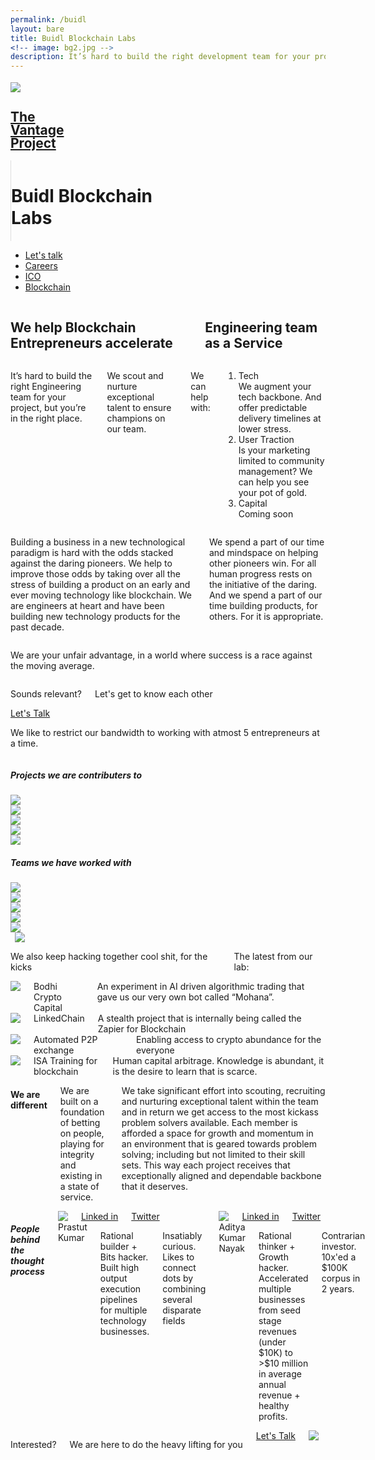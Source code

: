 ```yaml
---
permalink: /buidl
layout: bare
title: Buidl Blockchain Labs
<!-- image: bg2.jpg -->
description: It’s hard to build the right development team for your project, but you’re in the right place.
---
```

<div class="cbg b-ws-top-p">
	<div class="row">
		<div class="large-3 large-offset-3 medium-4 medium-offset-2 small-8 small-offset-2 columns np">
			<div class="row">
				<a href="{{site.url}}">
					<div class="small-3 columns">
						<img src="{{site.url}}/assets/img/vantage-logo-full.png" style="margin-top:0.25em;">
					</div>
</a>
					<div class="small-3 columns">
						<a href="{{site.url}}">
							<h2 class="sans2 bkc f-1-25x" style="line-height:1;">The <br> Vantage <br>Project</h2>
						</a>
					</div>
					<div class="small-5 medium-6 columns" style="border-left: 1px solid #dedede;">
						<h1 class="f-1-5x bold bc" style="line-height: 1.27;">Buidl Blockchain <br> Labs</h1>
					</div>
			</div>
		</div>
		<div class="small-12 medium-6 columns xs-ws-top">
			<ul class="menu align-right hover">
        <li><a href="https://meetings.hubspot.com/aditya16" class="button">Let's talk</a></li>
        <li><a href="{{site.url}}/jobs" class="dbc">Careers</a></li>
        <li><a href="{{site.url}}/ico" class="dbc">ICO</a></li>
        <li><a href="{{site.url}}/blockchain" class="dbc active">Blockchain</a></li>
      </ul>
		</div>
	</div>
	<div class="row">
		<div class="small-12 medium-10  large-8 large-offset-3 medium-offset-2 columns b-ws-top b-ws-top-p">
			<h2 class="f-2x bold dbc nm">We help Blockchain Entrepreneurs accelerate</h2>
			<!-- <div class="f-1-25x">With</div> -->
			<h2 class="f-1-5x xs-ws-top bc bold">Engineering team as a Service</h2>
		</div>
	</div>
	<div class="row">
		<div class="small-12 medium-10 medium-offset-2 large-8 large-offset-3 columns m-ws-top m-ws-bottom">
			<p class="bkc nm f-1-25x">It’s hard to build the right Engineering team for your project, but you’re in the right place.</p>
			<p>We scout and nurture exceptional talent to ensure champions on our team.</p>
			<!-- <p class="s-ws-top">The future is beautiful. It is abundant. And it is for everyone. We believe that we must do all that we can to accelerate it. And in this case, more is less. We must help as many entrepreneurs push forward as we can. And that is what we have set out to do.</p> -->
			<p class="nm s-ws-top-p dbc bold f-1-25x">We can help with:</p>
			<ol>
				<li class="s-ws-top"><div class="bkc bold f-1-25x">Tech <!-- <a class="btn small nm" href="https://meetings.hubspot.com/aditya16" target="_blank">Hire us</a> --></div>We augment your tech backbone. And offer predictable delivery timelines at lower stress.</li>
				<li class="s-ws-top"><div class="bkc bold f-1-25x">User Traction <!-- <a class="btn small nm" href="https://meetings.hubspot.com/aditya16" target="_blank">Hire us</a> --></div>Is your marketing limited to community management? We can help you see your pot of gold.</li>
				<li class="s-ws-top"><div class="bkc bold f-1-25x">Capital</div> Coming soon</li>
			</ol>
		</div>
	</div>
</div>
<div class="wbg">
	<div class="row">
		<div class="small-12 medium-10 medium-centered large-6 columns m-ws-top">
			<p class="bkc s-ws-top f-1-25x">
Building a business in a new technological paradigm is hard with the odds stacked against the daring pioneers. We help to improve those odds by taking over all the stress of building a product on an early and ever moving technology like blockchain.
We are engineers at heart and have been building new technology products for the past decade. 
</p>
<p class="f-1-25x">  
We spend a part of our time and mindspace on helping other pioneers win. For all human progress rests on the initiative of the daring. And we spend a part of our time building products, for others. For it is appropriate. 
			</p>
		</div>
	</div>
	<div class="row">
		<div class="small-12 medium-10 medium-centered large-6 columns m-ws-top">
			<!-- <p class="dbc f-1-25x nm">We do so with capital, state of mind and execution.</p> -->
			<p class="f-1-25x bc s-ws-bottom">We are your unfair advantage, in a world where success is a race against the moving average.</p>
		</div>
	</div>
</div>
<div class="lgbg m-ws-top-p">
	<div class="row">
		<div class="small-12 medium-8 medium-offset-1 large-4 large-offset-3 columns">
			<p class="f-1-5x nm bold dbc">Sounds relevant?</p>
			<p class="f-1-25x">Let's get to know each other</p>
		</div>
		<div class="large-2 small-4 medium-2 end text-right columns s-ws-top">
			<a class="button fullwidth" href="https://meetings.hubspot.com/aditya16" target="_blank">Let's Talk</a>
		</div>
	</div>
</div>
<div class="lgbg">
	<div class="row">
		<div class="small-12 medium-10 medium-centered large-6 columns s-ws-top m-ws-bottom">
			<p class=" s-ws-top s-ws-bottom bkc">We like to restrict our bandwidth to working with atmost 5 entrepreneurs at a time.</p>
		</div>
	</div>
</div>
<!-- <div class="wbg">
	<div class="row">
		<div class="large-1 large-offset-2 columns s-ws-top hide-for-small-only hide-for-medium-only">
			<img src="{{site.url}}/assets/img/lab.gif" style="padding: 0 0.5em;">
		</div>
		<div class="small-12 medium-10 medium-offset-1 large-offset-0 large-6 end columns b-ws-top m-ws-bottom">
			<p class="bc nm">We also keep hacking together cool shit, for the kicks</p>
			<p class="nm dbc bold f-1-25x">The latest from our lab:</p>
		</div>
	</div>
</div> -->
<!-- <div class="wbg">
	<div class="row">
			<div class="medium-3 small-12 columns m-ws-bottom">
				<div class="bkc bold">Bodhi Crypto Capital</div>
				<div class="s">An experiment in AI+algo trading that gave us our very own bot called “Mohana”.</div>
			</div>
			<div class="medium-3 small-12 columns m-ws-bottom">
				<div class="bkc bold">LinkedChain</div>
				<div class="s">A stealth project that is internally being called the Zapier for Blockchain</div>
			</div>
			<div class="medium-3 small-12 columns m-ws-bottom">
				<div class="bkc bold">eSports prediction AI</div>
				<div class="s">Leveraging non-traditional markets to bet on odds that look random without the right vantage</div>
			</div>
			<div class="medium-3 small-12 columns m-ws-bottom">
				<div class="bkc bold">ISA Training for blockchain</div>
				<div class="s">Human capital arbitrage. Knowledge is abundant, it is the desire to learn that is scarce.</div>
			</div>
		</div>
	</div> -->
<!-- <div class="row">
	<div class="small-12 medium-10 medium-centered large-6 columns m-ws-top">
		<h5 class="dbc bold">Our journey till now</h5>
	</div></div> -->
<div class="wbg">
	<div class="row">
		<div class="small-12 large-6 medium-10 medium-centered columns m-ws-top">
			<h5 class="dbc bold">Projects we are contributers to</h5>
		</div>
	</div>
	<div class="row">
		<div class="small-12 large-centered large-8 columns columns m-ws-bottom">
			<div class="callout2">
			<div class="row small-up-3 medium-up-6 large-up-5">
			  <div class="column column-block">
			    <img src="{{site.url}}/assets/img/logo/polka.svg" class="b-ws-top">
			  </div>
			  <div class="column column-block">
			    <img src="{{site.url}}/assets/img/logo/eth.png">
			  </div>
			  <div class="column column-block">
			    <img src="{{site.url}}/assets/img/logo/interchain.png">
			  </div>
			  <div class="column column-block">
			    <img src="{{site.url}}/assets/img/logo/foam.png">
			  </div>
			  <div class="column column-block">
			    <img src="{{site.url}}/assets/img/logo/zcash.png" class="m-ws-top">
			  </div>
			</div>
			</div>
		</div>
	</div>
</div>
<div class="wbg">
	<div class="row">
		<div class="small-12 large-6 medium-10 medium-centered columns m-ws-top">
			<h5 class="dbc bold">Teams we have worked with</h5>
		</div>
	</div>
	<div class="row">
		<div class="small-12 large-centered large-10 columns columns m-ws-bottom">
			<div class="callout2">
			<div class="row small-up-3 medium-up-5 large-up-5">
			  <div class="column column-block">
			    <img src="{{site.url}}/assets/img/logo/google.png">
			  </div>
			  <div class="column column-block">
			    <img src="{{site.url}}/assets/img/logo/harvard.png">
			  </div>
			  <div class="column column-block">
			    <img src="{{site.url}}/assets/img/logo/p2p.png">
			  </div>
			  <div class="column column-block">
			    <img src="{{site.url}}/assets/img/logo/chili.png">
			  </div>
			  <div class="column column-block">
			    <img src="{{site.url}}/assets/img/logo/paytm.png">
			  </div>
			</div>
			</div>
		</div>
	</div>
</div>
<div class="wbg">
	<div class="row">
		<div class="large-1 large-offset-2 columns s-ws-top hide-for-small-only hide-for-medium-only">
			<!-- <img src="https://cdn.dribbble.com/users/318273/screenshots/2029648/verve_lab_dribbble.gif"> -->
			<img src="{{site.url}}/assets/img/lab.gif" style="padding: 0 0.5em;">
		</div>
		<div class="small-12 medium-10 medium-offset-1 large-offset-0 large-6 end columns b-ws-top b-ws-bottom">
			<p class="bc nm">We also keep hacking together cool shit, for the kicks</p>
			<p class="nm dbc bold f-1-25x">The latest from our lab:</p>
		</div>
	</div>
</div>
<div class="wbg">
	<div class="row">
		<div class="medium-3 small-12 columns m-ws-bottom">
			<img src="{{site.url}}/assets/img/leaf.png" class="xs-ws-bottom">
			<div class="bkc bold">Bodhi Crypto Capital</div>
			<div class="s">An experiment in AI driven algorithmic trading that gave us our very own bot called “Mohana”.</div>
		</div>
		<div class="medium-3 small-12 columns m-ws-bottom">
			<img src="{{site.url}}/assets/img/link.png" class="xs-ws-bottom">
			<div class="bkc bold">LinkedChain</div>
			<div class="s">A stealth project that is internally being called the Zapier for Blockchain</div>
		</div>
		<div class="medium-3 small-12 columns m-ws-bottom">
			<img src="{{site.url}}/assets/img/reload.png" class="xs-ws-bottom">
			<div class="bkc bold">Automated P2P exchange</div>
			<div class="s">Enabling access to crypto abundance for the everyone</div>
		</div>
		<div class="medium-3 small-12 columns m-ws-bottom">
			<img src="{{site.url}}/assets/img/learning.png" class="xs-ws-bottom">
			<div class="bkc bold">ISA Training for blockchain</div>
			<div class="s">Human capital arbitrage. Knowledge is abundant, it is the desire to learn that is scarce.</div>
		</div>
	</div>
</div>
<!-- <div class="wbg">
	<div class="row">
		<div class="small-12 medium-10 medium-centered large-6 columns m-ws-top s-ws-bottom">
			<h5 class="bkc dbc bold">Technologies we work on</h5>
		</div>
	</div>
	<div class="row">
		<div class="small-12 large-10 large-centered column">
			<div class="callout3">
				<div class="row">
					<div class="small-12 medium-4 columns xs-ws-top">
						<h6>Blockchain Platforms</h6>
						<div class="row">
							<div class="small-3 columns">
								<img src="{{site.url}}/assets/img/logo/hyperledger.png" class="s-ws-top">
							</div>
							<div class="small-9 columns np">
								<div class="bkc">Hyperledger Fabric and Sawtooth</div>
								<p class="s">Cross-industry, flexible and permissioned blockchain technologies for enterprises</p> 
							</div>
						</div>
						<div class="row">
							<div class="small-3 columns">
								<img src="{{site.url}}/assets/img/logo/nem.png" class="xs-ws-top">
							</div>
							<div class="small-9 columns np">
								<div class="bkc">NEM</div>
								<p class="s">Permissioned blockchain technologies designed for high scale, speed and security</p> 
							</div>
						</div>
						<div class="row">
							<div class="small-3 columns">
								<img src="{{site.url}}/assets/img/logo/r3.png">
							</div>
							<div class="small-9 columns np">
								<div class="bkc">R3 Corda</div>
								<p class="s">Permissioned blockchain technologies for the financial industry</p> 
							</div>
						</div>
						<div class="row">
							<div class="small-3 columns">
								<img src="{{site.url}}/assets/img/logo/stellar.png" class="xs-ws-top">
							</div>
							<div class="small-9 columns np">
								<div class="bkc">Stellar</div>
								<p class="s">Permissioned blockchain technologies with specific focus on cross border transactions</p> 
							</div>
						</div>
					</div>
					<div class="small-12 medium-4 columns xs-ws-top">
						<h6>Blockchain Protocols</h6>
						<div class="row">
							<div class="small-3 columns">
								<img src="{{site.url}}/assets/img/logo/dharma.png" >
							</div>
							<div class="small-9 columns np">
								<div class="bkc">Dharma</div>
								<p class="s">For facilitating credit on the blockchain</p> 
							</div>
						</div>
						<div class="row">
							<div class="small-3 columns">
								<img src="{{site.url}}/assets/img/logo/kyber.png" class="xs-ws-top">
							</div>
							<div class="small-9 columns np">
								<div class="bkc">Kyber.network</div>
								<p class="s">For decentralized token swaps enabling liquidity on the blockchain. Usecases range from inter-token payments to portfolio rebalancing</p> 
							</div>
						</div>
						<div class="row">
							<div class="small-3 columns">
								<img src="{{site.url}}/assets/img/logo/maker.png">
							</div>
							<div class="small-9 columns np">
								<div class="bkc">MakerDAO Ecosystem</div>
								<p class="s">An attempt to build decentralized stable coins eg: DAI</p> 
							</div>
						</div>
						<div class="row">
							<div class="small-3 columns">
								<img src="{{site.url}}/assets/img/logo/uniswap.png">
							</div>
							<div class="small-9 columns np">
								<div class="bkc">UniSwap</div>
								<p class="s">For automated ERC-20 token exchanges on Ethereum</p> 
							</div>
						</div>
					</div>
					<div class="small-12 medium-4 columns xs-ws-top">
						<h6>Blockchain Frameworks</h6>
						<div class="row">
							<div class="small-3 columns">
								<img src="{{site.url}}/assets/img/logo/solidity.png" class="s-ws-top">
							</div>
							<div class="small-9 columns np">
								<div class="bkc">Solidity</div>
								<p class="s">Battle tested object-oriented programming language for writing smart contracts</p> 
							</div>
						</div>
						<div class="row">
							<div class="small-3 columns">
								<img src="{{site.url}}/assets/img/logo/substrate.png">
							</div>
							<div class="small-9 columns np">
								<div class="bkc">Substrate</div>
								<p class="s">Next-generation framework for blockchain innovation. Library for building new blockchains</p> 
							</div>
						</div>
					</div>
				</div>
			</div>
		</div>
	</div>
</div> -->
<div class="robotbg">
	<div class="row">
		<div class="small-12 medium-10 medium-centered large-6 columns f-1-25x b-ws-top">
		<h4 class="bkc dbc bold">We are different</h4>
		<p class="bkc">We are built on a foundation of betting on people, playing for integrity and existing in a state of service.</p>
		<p>We take significant effort into scouting, recruiting and nurturing exceptional talent within the team and in return we get access to the most kickass problem solvers available. Each member is afforded a space for growth and momentum in an environment that is geared towards problem solving; including but not limited to their skill sets. This way each project receives that exceptionally aligned and dependable backbone that it deserves.</p>
		</div>
	</div>
	<div class="row">
		<div class="small-12 medium-10 medium-centered large-6 columns b-ws-top">
			<h5 class="bkc dbc bold">People behind the thought process</h5>
			<div class="row">
				<div class="small-2 columns s-ws-top">
					<img src="{{site.url}}/assets/img/prastut.jpg" class="circle-img">
					<div class="xs-ws-top text-right"><a class="ibtn scolor s2" href="https://www.linkedin.com/in/prastut/" target="_blank">Linked in</a></div><div class="text-right"><a class="ibtn scolor s2" href="https://twitter.com/prastutkumar" target="_blank">Twitter</a></div>
				</div>
				<div class="small-10 columns s-ws-top">
					<div class="bold bkc f-1-25x">Prastut Kumar</div>
					<p class="nm">Rational builder + Bits hacker. Built high output execution pipelines for multiple technology businesses. </p>
					<p class="xs-ws-top">Insatiably curious. Likes to connect dots by combining several disparate fields</p>
					<!-- <p class="xs-ws-top">And something more</p> -->
					</div>
				</div>
				<div class="row">
					<div class="small-2 columns s-ws-top">
						<img src="{{site.url}}/assets/img/aditya.jpg" class="circle-img">
						<div class="xs-ws-top text-right"><a class="ibtn scolor s2" href="https://www.linkedin.com/in/adityanayak/" target="_blank">Linked in</a></div><div class="text-right"><a class="ibtn scolor s2" href="https://twitter.com/AdityaNayak" target="_blank">Twitter</a></div>
					</div>
					<div class="small-10 columns s-ws-top">
						<div class="bold bkc f-1-25x">Aditya Kumar Nayak</div>
						<p class="nm">Rational thinker + Growth hacker. Accelerated multiple businesses from seed stage revenues (under $10K) to >$10 million in average annual revenue + healthy profits.</p>
						<p class="xs-ws-top">Contrarian investor. 10x'ed a $100K corpus in 2 years.</p>
					</div>
				</div>
			</div>
		</div>
	<!-- <div class="row">
		<div class="small-12 medium-10 medium-centered large-6 columns columns text-center small-centered b-ws-top b-ws-bottom">
			<div class="f-2x bkc bold">We can help</div>
			<p class="f-1-25x">It's free and about you.</p>
			<a href="https://meetings.hubspot.com/aditya16" class="button large">Schedule a 30 min consultation</a>
		</div>
	</div> -->
	<div class="row">
		<div class="small-12 columns text-center b-ws-top b-ws-top-p">
			<p class="f-2x nm bold bkc">Interested?</p>
			<p class="f-1-5x">We are here to do the heavy lifting for you</p>
			<div class="m-ws-bottom"><a class="button large" href="https://meetings.hubspot.com/aditya16" target="_blank">Let's Talk</a></div>
			<img src="{{site.url}}/assets/img/crawler.jpg" class="b-ws-top">
		</div>
	</div>
</div>
